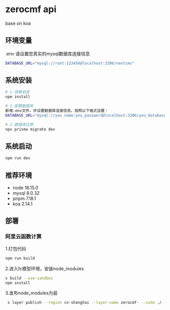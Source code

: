 # zerocmf api

base on koa

## 环境变量

.env
请设置您真实的mysql数据库连接信息

```bash
DATABASE_URL="mysql://root:123456@localhost:3306/nextcms"
```

## 系统安装

```bash
# 1.依赖安装
npm install

# 2.配置数据库
新增.env文件，并设置数据库连接信息。按照以下格式设置：
DATABASE_URL="mysql://you_name:you_password@localhost:3306/you_database"  

# 2.数据库迁移
npx prisma migrate dev
```

## 系统启动

```bash
npm run dev
```

## 推荐环境

- node 18.15.0
- mysql 8.0.32
- pnpm 7.18.1
- koa 2.14.1

## 部署

### 阿里云函数计算

1.打包代码
```bash
npm run build
```

2.进入fc模型环境，安装node_modules
```bash
s build --use-sandbox
npm install
```

3.发布node_modules为层
```bash
 s layer publish --region cn-shanghai --layer-name zerocmf- --code ./ --compatible-runtime custom.debian10
```